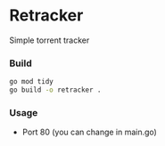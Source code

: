 # Retracker

Simple torrent tracker

### Build

```bash
go mod tidy
go build -o retracker .
```

### Usage

* Port 80 (you can change in main.go)


